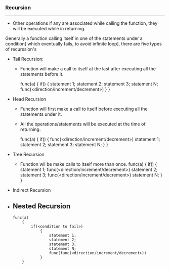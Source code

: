 ### Recursion
--------------
-   Other operations if any are associated while calling the function, they will be executed while in returning.

Generally a function calling itself in one of the statements under a condition[ which eventually fails, to avoid infinite loop], there are five types of recurssion's
-   Tail Recursion: 
    -   Function will make a call to itself at the last after executing all the statements before it.

        func(a)
            {
                if(<condition to fail>)
                    {
                        statement 1;
                        statement 2;
                        statement 3;
                        statement N;
                        func(<direction/increment/decrement>)
                    }
            }

-   Head Recursion
    -   Function will first make a call to itself before executing all the statements under it.
    -   All the operations/statements will be executed at the time of returning.

        func(a)
            {
                if(<condition to fail>)
                    {
                        func(<direction/increment/decrement>)
                        statement 1;
                        statement 2;
                        statement 3;
                        statement N;
                    }
            }

-   Tree Recursion
    -   Function wll be make calls to itself more than once.
        func(a)
            {
                if(<condition to fail>)
                    {
                        statement 1;
                        func(<direction/increment/decrement>)
                        statement 2;
                        statement 3;
                        func(<direction/increment/decrement>)
                        statement N;
                    }
            }
-   Indirect Recursion
-   Nested Recursion
    -   
        func(a)
            {
                if(<condition to fail>)
                    {
                        statement 1;
                        statement 2;
                        statement 3;
                        statement N;
                        func(func(<direction/increment/decrement>))
                    }
            }